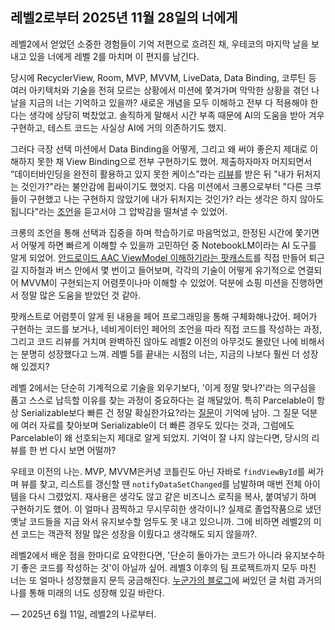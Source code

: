 ## **레벨2로부터 2025년 11월 28일의 너에게**


레벨2에서 얻었던 소중한 경험들이 기억 저편으로 흐려진 채, 우테코의 마지막 날을 보내고 있을 너에게 레벨 2를 마치며 이 편지를 남긴다.

당시에 RecyclerView, Room, MVP, MVVM, LiveData, Data Binding, 코루틴 등 여러 아키텍처와 기술을 전혀 모르는 상황에서 미션에 쫓겨가며 막막한 상황을 겪던 나날을 지금의 너는 기억하고 있을까? 새로운 개념을 모두 이해하고 전부 다 적용해야 한다는 생각에 상당히 벅찼었고. 솔직하게 말해서 시간 부족 때문에 AI의 도움을 받아 겨우 구현하고, 테스트 코드는 사실상 AI에 거의 의존하기도 했지.

그러다 극장 선택 미션에서 Data Binding을 어떻게, 그리고 왜 써야 좋은지 제대로 이해하지 못한 채 View Binding으로 전부 구현하기도 했어. 제출하자마자 머지되면서 “데이터바인딩을 완전히 활용하고 있지 못한 케이스”라는 [리뷰](https://github.com/woowacourse/android-movie-theater/pull/137#discussion_r2084833599)를 받은 뒤 "내가 뒤처지는 것인가?"라는 불안감에 휩싸이기도 했엇지. 다음 미션에서 크롱으로부터 "다른 크루들이 구현했고 나는 구현하지 않았기에 내가 뒤처지는 것인가? 라는 생각은 하지 않아도 됩니다"라는 [조언](https://github.com/woowacourse/android-shopping-cart/pull/118#discussion_r2092077957)을 듣고서야 그 압박감을 떨쳐낼 수 있었어.

크롱의 조언을 통해 선택과 집중을 하며 학습하기로 마음먹었고, 한정된 시간에 쫓기면서 어떻게 하면 빠르게 이해할 수 있을까 고민하던 중 NotebookLM이라는 AI 도구를 알게 되었어. [안드로이드 AAC ViewModel 이해하기라는 팟캐스트](https://notebooklm.google.com/notebook/7929870e-99f2-4efb-8bd3-f5f8e96fd385/audio)를 직접 만들어 퇴근길 지하철과 버스 안에서 몇 번이고 들어보며, 각각의 기술이 어떻게 유기적으로 연결되어 MVVM이 구현되는지 어렴풋이나마 이해할 수 있었어. 덕분에 쇼핑 미션을 진행하면서 정말 많은 도움을 받았던 것 같아.

팟캐스트로 어렴풋이 알게 된 내용을 페어 프로그래밍을 통해 구체화해나갔어. 페어가 구현하는 코드를 보거나, 네비게이터인 페어의 조언을 따라 직접 코드를 작성하는 과정, 그리고 코드 리뷰를 거치며 완벽하진 않아도 레벨2 이전의 아무것도 몰랐던 나에 비해서는 분명히 성장했다고 느껴. 레벨 5를 끝내는 시점의 너는, 지금의 나보다 훨씬 더 성장해 있겠지?

레벨 2에서는 단순히 기계적으로 기술을 외우기보다, '이게 정말 맞나?'라는 의구심을 품고 스스로 납득할 이유를 찾는 과정이 중요하다는 걸 깨달았어. 특히 Parcelable이 항상 Serializable보다 빠른 건 정말 확실한가요?라는 [질문](https://github.com/woowacourse/android-movie-theater/pull/106#discussion_r2075701123)이 기억에 남아. 그 질문 덕분에 여러 자료를 찾아보며 Serializable이 더 빠른 경우도 있다는 것과, 그럼에도 Parcelable이 왜 선호되는지 제대로 알게 되었지. 기억이 잘 나지 않는다면, 당시의 리뷰를 한 번 다시 보면 어떨까?

우테코 이전의 나는. MVP, MVVM은커녕 코틀린도 아닌 자바로 `findViewById`를 써가며 뷰를 찾고, 리스트를 갱신할 땐 `notifyDataSetChanged`를 남발하며 매번 전체 아이템을 다시 그렸었지. 재사용은 생각도 않고 같은 비즈니스 로직을 복사, 붙여넣기 하며 구현하기도 했어. 이 얼마나 끔찍하고 무시무히한 생각이니? 실제로 졸업작품으로 냈던 옛날 코드들을 지금 와서 유지보수할 엄두도 못 내고 있으니까. 그에 비하면 레벨2의 미션 코드는 객관적 정말 많은 성장을 이뤘다고 생각해도 되지 않을까?.

레벨2에서 배운 점을 한마디로 요약한다면, '단순히 돌아가는 코드가 아니라 유지보수하기 좋은 코드를 작성하는 것'이 아닐까 싶어. 레벨3 이후의 팀 프로젝트까지 모두 마친 너는 또 얼마나 성장했을지 문득 궁금해진다. [누군가의 블로그](https://chanho-study.tistory.com/)에 써있던 글 처럼 과거의 나를 통해 미래의 너도 성장해 있길 바란다.


— 2025년 6월 11일, 레벨2의 나로부터.